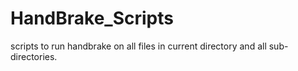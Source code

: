 # HandBrake_Scripts
scripts to run handbrake on all files in current directory and all sub-directories.

